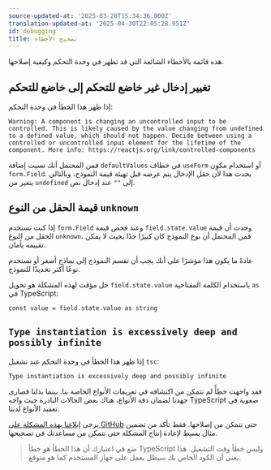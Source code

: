 ```yaml
---
source-updated-at: '2025-03-28T15:34:36.000Z'
translation-updated-at: '2025-04-30T22:05:28.951Z'
id: debugging
title: تصحيح الأخطاء
---
```


هذه قائمة بالأخطاء الشائعة التي قد تظهر في وحدة التحكم وكيفية إصلاحها.

## تغيير إدخال غير خاضع للتحكم إلى خاضع للتحكم

إذا ظهر هذا الخطأ في وحدة التحكم:

```
Warning: A component is changing an uncontrolled input to be controlled. This is likely caused by the value changing from undefined to a defined value, which should not happen. Decide between using a controlled or uncontrolled input element for the lifetime of the component. More info: https://reactjs.org/link/controlled-components
```

فمن المحتمل أنك نسيت إضافة `defaultValues` في خطاف `useForm` أو استخدام مكون `form.Field`. يحدث هذا لأن حقل الإدخال يتم عرضه قبل تهيئة قيمة النموذج، وبالتالي يتغير من `undefined` إلى `""` عند إدخال نص.

## قيمة الحقل من النوع `unknown`

إذا كنت تستخدم `form.Field` وعند فحص قيمة `field.state.value` وجدت أن قيمة الحقل من النوع `unknown`، فمن المحتمل أن نوع النموذج كان كبيرًا جدًا بحيث لا يمكن تقييمه بأمان.

عادةً ما يكون هذا مؤشرًا على أنك يجب أن تقسم النموذج إلى نماذج أصغر أو تستخدم نوعًا أكثر تحديدًا للنموذج.

حل مؤقت لهذه المشكلة هو تحويل `field.state.value` باستخدام الكلمة المفتاحية `as` في TypeScript:

```tsx
const value = field.state.value as string
```

## `Type instantiation is excessively deep and possibly infinite`

إذا ظهر هذا الخطأ في وحدة التحكم عند تشغيل `tsc`:

```
Type instantiation is excessively deep and possibly infinite
```

فقد واجهت خطأً لم نتمكن من اكتشافه في تعريفات الأنواع الخاصة بنا. بينما بذلنا قصارى جهدنا لضمان دقة الأنواع، هناك بعض الحالات النادرة حيث واجه TypeScript صعوبة في تعقيد الأنواع لدينا.

يرجى [إبلاغنا بهذه المشكلة على GitHub](https://github.com/TanStack/form/issues) حتى نتمكن من إصلاحها. فقط تأكد من تضمين مثال بسيط لإعادة إنتاج المشكلة حتى نتمكن من مساعدتك في تصحيحها.

> ضع في اعتبارك أن هذا الخطأ هو خطأ TypeScript وليس خطأ وقت التشغيل. هذا يعني أن الكود الخاص بك سيظل يعمل على جهاز المستخدم كما هو متوقع.
